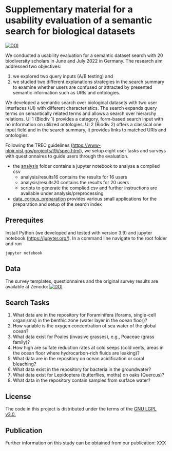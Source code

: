 # Supplementary material for a usability evaluation of a semantic search for biological datasets

[![DOI](https://zenodo.org/badge/DOI/10.5281/zenodo.7391991.svg)](https://doi.org/10.5281/zenodo.7391991)

We conducted a usability evaluation for a semantic dataset search with 20 biodiversity scholars in June and July 2022 in Germany. 
The research aim addressed two objectives:

1. we explored two query inputs (A/B testing) and 
2. we studied two different explanations strategies in the search summary to examine whether users are confused or attracted by presented semantic information such as URIs and ontologies. 

We developed a semantic search over biological datasets with two user interfaces (UI) with different characteristics. The search expands query terms on semantically related terms and allows a search over hierarchy relations. UI 1 (Biodiv 1) provides a category, form-based search input with no information on utilized ontologies. UI 2 (Biodiv 2) offers a classical one input field and in the search summary, it provides links to matched URIs and ontologies. 

Following the TREC guidelines (https://www-nlpir.nist.gov/projects/t9i/spec.html), we setup eight user tasks and surveys with questionnaires to guide users through the evaluation.

* the [analysis](https://github.com/fusion-jena/semantic-search-usability-analysis/tree/main/analysis) folder contains a jupyter notebook to analyse a compiled csv
  * analysis/results16  contains the results for 16 users
  * analysis/results20  contains the results for 20 users
  * scripts to generate the complied csv and further instructions are available under analysis/preprocessing
* [data_corpus_preparation](https://github.com/fusion-jena/semantic-search-usability-analysis/tree/main/data_corpus_preparation) provides various small applications for the preparation and setup of the search index

## Prerequites

Install Python (we developed and tested with version 3.9) and jupyter notebook (https://jupyter.org/). In a command line navigate to the root folder and run

```
jupyter notebook

```

## Data

The survey templates, questionnaires and the original survey results are available at Zenodo: [![DOI](https://zenodo.org/badge/DOI/10.5281/zenodo.7388037.svg)](https://doi.org/10.5281/zenodo.7388037)

## Search Tasks

1. What data are in the repository for Foraminifera (forams, single-cell organisms) in the benthic zone (water layer in the ocean floor)? 
2. How variable is the oxygen concentration of sea water of the global ocean? 
3. What data exist for Poales (invasive grasses), e.g., Poaceae (grass family)? 
4. How high are sulfate reduction rates at cold seeps (cold vents, areas in the ocean floor where hydrocarbon-rich fluids are leaking)? 
5. What data are in the repository on ocean acidification or coral bleaching? 
6. What data exist in the repository for bacteria in the groundwater? 
7. What data exist for Lepidoptera (butterflies, moths) on oaks (Quercus)? 
8. What data in the repository contain samples from surface water?

## License

The code in this project is distributed under the terms of the [GNU LGPL v3.0.](https://www.gnu.org/licenses/lgpl-3.0.en.html)

## Publication
Further information on this study can be obtained from our publication: XXX


